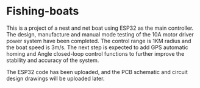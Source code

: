 # Fishing-boats
This is a project of a nest and net boat using ESP32 as the main controller. The design, manufacture and manual mode testing of the 10A motor driver power system have been completed. The control range is 1KM radius and the boat speed is 3m/s. The next step is expected to add GPS automatic homing and Angle closed-loop control functions to further improve the stability and accuracy of the system.

The ESP32 code has been uploaded, and the PCB schematic and circuit design drawings will be uploaded later.
